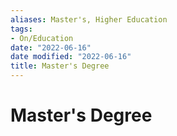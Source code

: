 ```yaml
---
aliases: Master's, Higher Education
tags:
- On/Education
date: "2022-06-16"
date modified: "2022-06-16"
title: Master's Degree
---
```


# Master's Degree
